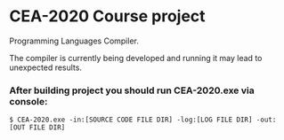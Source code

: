 # CEA-2020 Course project
Programming Languages Compiler. 

The compiler is currently being developed and running it may lead to unexpected results.

### After building project you should run CEA-2020.exe via console:

```$ CEA-2020.exe -in:[SOURCE CODE FILE DIR] -log:[LOG FILE DIR] -out:[OUT FILE DIR]```
